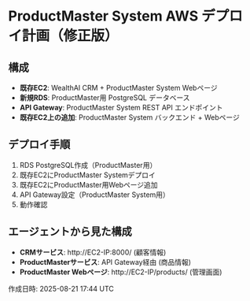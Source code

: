 # ProductMaster System AWS デプロイ計画（修正版）

## 構成
- **既存EC2**: WealthAI CRM + ProductMaster System Webページ
- **新規RDS**: ProductMaster用 PostgreSQL データベース
- **API Gateway**: ProductMaster System REST API エンドポイント
- **既存EC2上の追加**: ProductMaster System バックエンド + Webページ

## デプロイ手順
1. RDS PostgreSQL作成（ProductMaster用）
2. 既存EC2にProductMaster Systemデプロイ
3. 既存EC2にProductMaster用Webページ追加
4. API Gateway設定（ProductMaster System用）
5. 動作確認

## エージェントから見た構成
- **CRMサービス**: http://EC2-IP:8000/ (顧客情報)
- **ProductMasterサービス**: API Gateway経由 (商品情報)
- **ProductMaster Webページ**: http://EC2-IP/products/ (管理画面)

作成日時: 2025-08-21 17:44 UTC

